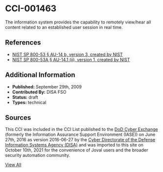 # CCI-001463

The information system provides the capability to remotely view/hear all content related to an established user session in real time.

## References ##

* [NIST SP 800-53 § AU-14 b, version 3, created by NIST](http://csrc.nist.gov/publications/PubsSPs.html)
* [NIST SP 800-53A § AU-14.1 (ii), version 1, created by NIST](http://csrc.nist.gov/publications/PubsSPs.html)


## Additional Information ##

* **Published:** September 29th, 2009
* **Contributed By:** DISA FSO
* **Status:** draft
* **Types:** technical

## Sources ##

This CCI was included in the CCI List published to the [DoD Cyber Exchange](https://public.cyber.mil/stigs/cci/)
(formerly the Information Assurance Support Environment (IASE)) on June 27th, 2016 as version
2016-06-27 by the [Cyber Directorate of the Defense Information Systems Agency (DISA)](https://public.cyber.mil/about-cyber/)
and was imported to this site on October 10th, 2021 for the convenience of Joval users and the broader
security automation community.

[View All](../README.md)
